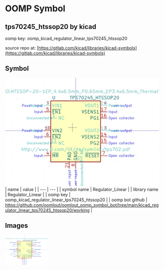 # OOMP Symbol  
## tps70245_htssop20  by kicad  
  
oomp key: oomp_kicad_regulator_linear_tps70245_htssop20  
  
source repo at: [https://gitlab.com/kicad/libraries/kicad-symbols](https://gitlab.com/kicad/libraries/kicad-symbols)  
## Symbol  
  
[![working.png](working_600.png)](working.png)  
| name | value | 
| --- | --- | 
| symbol name | Regulator_Linear | 
| library name | Regulator_Linear | 
| oomp key | oomp_kicad_regulator_linear_tps70245_htssop20 | 
| oomp bot github | https://github.com/oomlout/oomlout_oomp_symbol_bot/tree/main/kicad_regulator_linear_tps70245_htssop20/working | 
## Images  
  
[![working.png](working_140.png)](working.png)  
